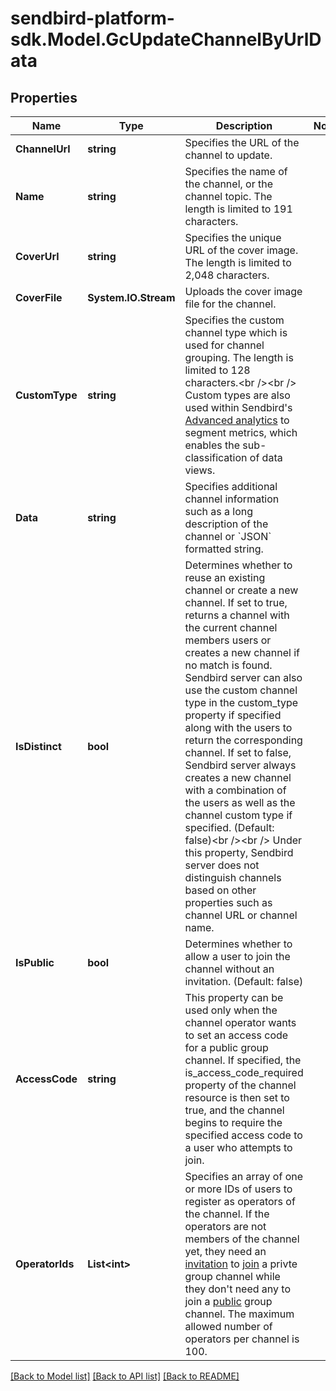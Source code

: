 
# sendbird-platform-sdk.Model.GcUpdateChannelByUrlData

## Properties

Name | Type | Description | Notes
------------ | ------------- | ------------- | -------------
**ChannelUrl** | **string** | Specifies the URL of the channel to update. | 
**Name** | **string** | Specifies the name of the channel, or the channel topic. The length is limited to 191 characters. | 
**CoverUrl** | **string** | Specifies the unique URL of the cover image. The length is limited to 2,048 characters. | 
**CoverFile** | **System.IO.Stream** | Uploads the cover image file for the channel. | 
**CustomType** | **string** | Specifies the custom channel type which is used for channel grouping. The length is limited to 128 characters.&lt;br /&gt;&lt;br /&gt; Custom types are also used within Sendbird&#39;s [Advanced analytics](/docs/chat/v3/platform-api/guides/advanced-analytics) to segment metrics, which enables the sub-classification of data views. | 
**Data** | **string** | Specifies additional channel information such as a long description of the channel or &#x60;JSON&#x60; formatted string. | 
**IsDistinct** | **bool** | Determines whether to reuse an existing channel or create a new channel. If set to true, returns a channel with the current channel members users or creates a new channel if no match is found. Sendbird server can also use the custom channel type in the custom_type property if specified along with the users to return the corresponding channel. If set to false, Sendbird server always creates a new channel with a combination of the users as well as the channel custom type if specified. (Default: false)&lt;br /&gt;&lt;br /&gt; Under this property, Sendbird server does not distinguish channels based on other properties such as channel URL or channel name. | 
**IsPublic** | **bool** | Determines whether to allow a user to join the channel without an invitation. (Default: false) | 
**AccessCode** | **string** | This property can be used only when the channel operator wants to set an access code for a public group channel. If specified, the is_access_code_required property of the channel resource is then set to true, and the channel begins to require the specified access code to a user who attempts to join. | 
**OperatorIds** | **List&lt;int&gt;** | Specifies an array of one or more IDs of users to register as operators of the channel. If the operators are not members of the channel yet, they need an [invitation](#2-invite-as-members) to [join](#2-join-a-channel) a privte group channel while they don&#39;t need any to join a [public](#-3-private-vs-public) group channel. The maximum allowed number of operators per channel is 100. | 

[[Back to Model list]](../README.md#documentation-for-models)
[[Back to API list]](../README.md#documentation-for-api-endpoints)
[[Back to README]](../README.md)


